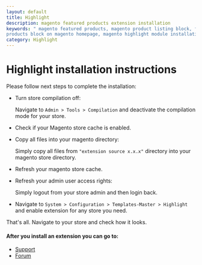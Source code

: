 ```yaml
---
layout: default
title: Highlight
description: magento featured products extension installation
keywords: " magento featured products, magento product listing block, featured
products block on magento homepage, magento highlight module installation"
category: Highlight
---
```


# Highlight installation instructions

Please follow next steps to complete the installation:

* Turn store compilation off:

    Navigate to `Admin > Tools > Compilation` and deactivate the compilation
    mode for your store.

* Check if your Magento store cache is enabled.

* Copy all files into your magento directory:

    Simply copy all files from `"extension source x.x.x"` directory into your
    magento store directory.

* Refresh your magento store cache.

* Refresh your admin user access rights:

    Simply logout from your store admin and then login back.

* Navigate to `System > Configuration > Templates-Master > Highlight` and
enable extension for any store you need.

That's all. Navigate to your store and check how it looks.

#### After you install an extension you can go to:

* [Support](https://swissuplabs.com/contacts/)
* [Forum](https://swissuplabs.com/magento-forum/)


